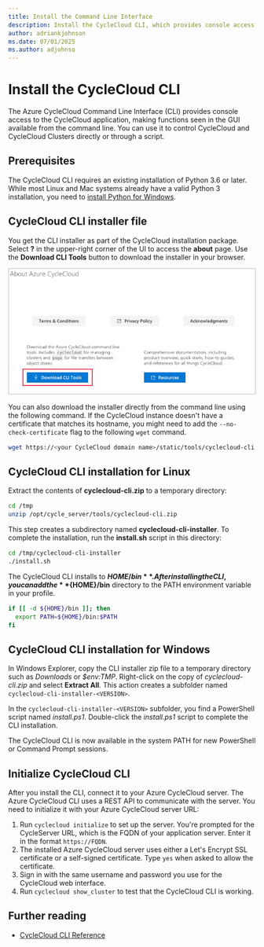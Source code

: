 ```yaml
---
title: Install the Command Line Interface
description: Install the CycleCloud CLI, which provides console access to the CycleCloud application, making functions seen in the GUI available from the command line.
author: adriankjohnson
ms.date: 07/01/2025
ms.author: adjohnso
---
```


# Install the CycleCloud CLI

The Azure CycleCloud Command Line Interface (CLI) provides console access to the CycleCloud application, making functions seen in the GUI available from the command line. You can use it to control CycleCloud and CycleCloud Clusters directly or through a script. 

## Prerequisites

The CycleCloud CLI requires an existing installation of Python 3.6 or later. While most Linux and Mac systems already have a valid Python 3 installation, you need to [install Python for Windows](https://docs.python-guide.org/starting/install3/win/#install3-windows).

## CycleCloud CLI installer file

You get the CLI installer as part of the CycleCloud installation package. Select **?** in the upper-right corner of the UI to access the **about** page. Use the **Download CLI Tools** button to download the installer in your browser.

![Download CLI installer](../images/cli-download.png)

You can also download the installer directly from the command line using the following command. If the CycleCloud instance doesn't have a certificate that matches its hostname, you might need to add the `--no-check-certificate` flag to the following `wget` command.

```bash
wget https://<your CycleCloud domain name>/static/tools/cyclecloud-cli.zip
```

## CycleCloud CLI installation for Linux

Extract the contents of **cyclecloud-cli.zip** to a temporary directory:

```bash
cd /tmp
unzip /opt/cycle_server/tools/cyclecloud-cli.zip
```

This step creates a subdirectory named **cyclecloud-cli-installer**. To complete the installation, run the **install.sh** script in this directory:

```bash
cd /tmp/cyclecloud-cli-installer
./install.sh
```

The CycleCloud CLI installs to **${HOME}/bin**. After installing the CLI, you can add the **${HOME}/bin** directory to the PATH environment variable in your profile.

```bash
if [[ -d ${HOME}/bin ]]; then
  export PATH=${HOME}/bin:$PATH
fi
```

## CycleCloud CLI installation for Windows

In Windows Explorer, copy the CLI installer zip file to a temporary directory such as _Downloads_ or _$env:TMP_. Right-click on the copy of _cyclecloud-cli.zip_ and select **Extract All**. This action creates a subfolder named `cyclecloud-cli-installer-<VERSION>`.

In the `cyclecloud-cli-installer-<VERSION>` subfolder, you find a PowerShell script named _install.ps1_. Double-click the _install.ps1_ script to complete the CLI installation.

The CycleCloud CLI is now available in the system PATH for new PowerShell or Command Prompt sessions.

## Initialize CycleCloud CLI

After you install the CLI, connect it to your Azure CycleCloud server. The Azure CycleCloud CLI uses a REST API to communicate with the server. You need to initialize it with your Azure CycleCloud server URL:

1. Run `cyclecloud initialize` to set up the server. You're prompted for the CycleServer URL, which is the FQDN of your application server. Enter it in the format `https://FQDN`.
1. The installed Azure CycleCloud server uses either a Let's Encrypt SSL certificate or a self-signed certificate. Type `yes` when asked to allow the certificate.
1. Sign in with the same username and password you use for the CycleCloud web interface.
1. Run `cyclecloud show_cluster` to test that the CycleCloud CLI is working.

## Further reading

* [CycleCloud CLI Reference](../cli.md)
